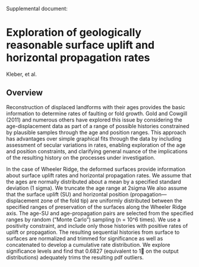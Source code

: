 Supplemental document:
# Exploration of geologically reasonable surface uplift and horizontal propagation rates
Kleber, et al.

## Overview

Reconstruction of displaced landforms with their ages provides the basic information to determine rates of faulting or fold growth. Gold and Cowgill (2011) and numerous others have explored this issue by considering the age-displacement data as part of a range of possible histories constrained by plausible samples through the age and position ranges. This approach has advantages over simple graphical fits through the data by including assessment of secular variations in rates, enabling exploration of the age and position constraints, and clarifying general nuance of the implications of the resulting history on the processes under investigation. 

In the case of Wheeler Ridge, the deformed surfaces provide information about surface uplift rates and horizontal propagation rates. We assume that the ages are normally distributed about a mean by a specified standard deviation (1 sigma). We truncate the age range at 2sigma We also assume that the surface uplift (SU) and horizontal position (propagation—displacement zone of the fold tip) are uniformly distributed between the specified ranges of preservation of the surfaces along the Wheeler Ridge axis. The age-SU and age-propagation pairs are selected from the specified ranges by random (“Monte Carlo”) sampling (n = 10^6 times). We use a positivity constraint, and include only those histories with positive rates of uplift or propagation. The resulting sequential histories from surface to surfaces are normalized and trimmed for significance as well as concatenated to develop a cumulative rate distribution. We explore significance levels and find that 0.6827 (equivalent to 1 on the output distributions) adequately trims the resulting pdf outliers. 
